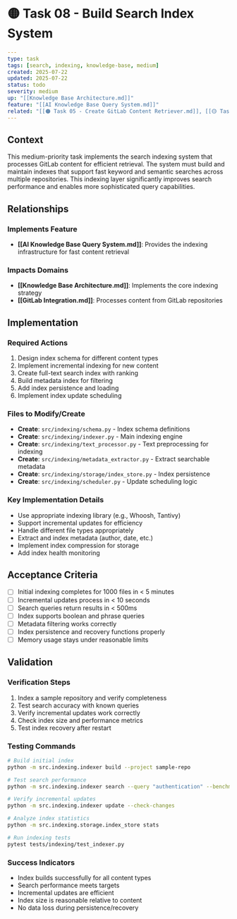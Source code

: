 # 🟡 Task 08 - Build Search Index System

```yaml
---
type: task
tags: [search, indexing, knowledge-base, medium]
created: 2025-07-22
updated: 2025-07-22
status: todo
severity: medium
up: "[[Knowledge Base Architecture.md]]"
feature: "[[AI Knowledge Base Query System.md]]"
related: "[[🟠 Task 05 - Create GitLab Content Retriever.md]], [[🟡 Task 12 - Implement Content Chunking.md]]"
---
```

## Context

This medium-priority task implements the search indexing system that processes GitLab content for efficient retrieval. The system must build and maintain indexes that support fast keyword and semantic searches across multiple repositories. This indexing layer significantly improves search performance and enables more sophisticated query capabilities.

## Relationships

### Implements Feature

- **[[AI Knowledge Base Query System.md]]**: Provides the indexing infrastructure for fast content retrieval

### Impacts Domains

- **[[Knowledge Base Architecture.md]]**: Implements the core indexing strategy
- **[[GitLab Integration.md]]**: Processes content from GitLab repositories

## Implementation

### Required Actions

1. Design index schema for different content types
2. Implement incremental indexing for new content
3. Create full-text search index with ranking
4. Build metadata index for filtering
5. Add index persistence and loading
6. Implement index update scheduling

### Files to Modify/Create

- **Create**: `src/indexing/schema.py` - Index schema definitions
- **Create**: `src/indexing/indexer.py` - Main indexing engine
- **Create**: `src/indexing/text_processor.py` - Text preprocessing for indexing
- **Create**: `src/indexing/metadata_extractor.py` - Extract searchable metadata
- **Create**: `src/indexing/storage/index_store.py` - Index persistence
- **Create**: `src/indexing/scheduler.py` - Update scheduling logic

### Key Implementation Details

- Use appropriate indexing library (e.g., Whoosh, Tantivy)
- Support incremental updates for efficiency
- Handle different file types appropriately
- Extract and index metadata (author, date, etc.)
- Implement index compression for storage
- Add index health monitoring

## Acceptance Criteria

- [ ] Initial indexing completes for 1000 files in < 5 minutes
- [ ] Incremental updates process in < 10 seconds
- [ ] Search queries return results in < 500ms
- [ ] Index supports boolean and phrase queries
- [ ] Metadata filtering works correctly
- [ ] Index persistence and recovery functions properly
- [ ] Memory usage stays under reasonable limits

## Validation

### Verification Steps

1. Index a sample repository and verify completeness
2. Test search accuracy with known queries
3. Verify incremental updates work correctly
4. Check index size and performance metrics
5. Test index recovery after restart

### Testing Commands

```bash
# Build initial index
python -m src.indexing.indexer build --project sample-repo

# Test search performance
python -m src.indexing.indexer search --query "authentication" --benchmark

# Verify incremental updates
python -m src.indexing.indexer update --check-changes

# Analyze index statistics
python -m src.indexing.storage.index_store stats

# Run indexing tests
pytest tests/indexing/test_indexer.py
```

### Success Indicators

- Index builds successfully for all content types
- Search performance meets targets
- Incremental updates are efficient
- Index size is reasonable relative to content
- No data loss during persistence/recovery